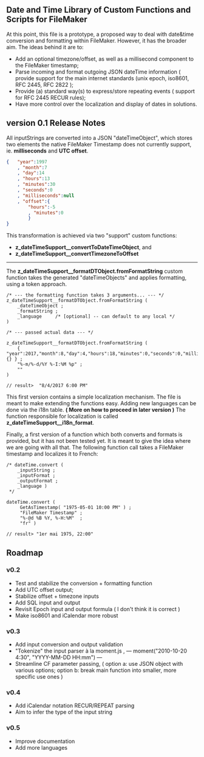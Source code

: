 ## Date and Time Library of Custom Functions and Scripts for FileMaker


At this point, this file is a prototype, a proposed way to deal with date&time conversion and formatting within FileMaker.  However, it has the broader aim. The ideas behind it are to:
- Add an optional timezone/offset, as well as a millisecond component to the FileMaker timestamp;
- Parse incoming and format outgoing JSON dateTime information ( provide support for the main internet standards (unix epoch, iso8601, RFC 2445, RFC 2822 );
- Provide (a) standard way(s) to express/store repeating events ( support for RFC 2445 RECUR rules);
- Have more control over the localization and display of dates in solutions.
    

## version 0.1 Release Notes

All inputStrings are converted into a JSON "dateTimeObject", which stores two elements the native FileMaker Timestamp does not currently support, ie. **milliseconds** and **UTC offset**.

```json
{   "year":1997
    , "month":7
    , "day":14
    , "hours":13
    , "minutes":30
    , "seconds":0
    , "milliseconds":null
    , "offset":{ 
        "hours":-5
        , "minutes":0 
        } 
}
```


This transformation is achieved via two "support" custom functions: 
- **z_dateTimeSupport__convertToDateTimeObject**, and
- **z_dateTimeSupport__convertTimezoneToOffset**


---

The **z_dateTimeSupport__formatDTObject.fromFormatString** custom function takes the generated "dateTimeObjects" and applies formatting, using a token approach.  

```
/* --- the formatting function takes 3 arguments... --- */
z_dateTimeSupport__formatDTObject.fromFormatString ( 
    _dateTimeObject ; 
    _formatString ; 
    _language     /* [optional] -- can default to any local */
)

/* --- passed actual data --- */

z_dateTimeSupport__formatDTObject.fromFormatString ( 
    { "year":2017,"month":8,"day":4,"hours":18,"minutes":0,"seconds":0,"milliseconds":0,"offset":{} } ; 
    "%-m/%-d/%Y %-I:%M %p" ; 
    "" 
) 

// result>  "8/4/2017 6:00 PM"

```



This first version contains a simple localization mechanism.  The file is meant to make extending the functions easy. Adding new languages can be done via the i18n table. __( More on how to proceed in later version )__ The function responsible for localization is called **z_dateTimeSupport__i18n_format**. 


Finally, a first version of a function which both converts and formats is provided, but it has not been tested yet.  It is meant to give the idea where we are going with all that. The following function call takes a FileMaker timestamp and localizes it to French:

```
/* dateTime.convert ( 
    _inputString ; 
    _inputFormat ; 
    _outputFormat ; 
    _language )
 */

dateTime.convert ( 
     GetAsTimestamp( "1975-05-01 10:00 PM" ) ; 
     "FileMaker Timestamp" ; 
     "%-@d %B %Y, %-H:%M"  ;
     "fr" )

// result> "1er mai 1975, 22:00"
```





## Roadmap

### v0.2
- Test and stabilize the conversion + formatting function
- Add UTC offset output;
- Stabilize offset + timezone inputs
- Add SQL input and output
- Revisit Epoch input and output formula ( I don't think it is correct )
- Make iso8601 and iCalendar more robust

### v0.3
- Add input conversion and output validation
- "Tokenize" the input parser  à la moment.js , — moment("2010-10-20 4:30", "YYYY-MM-DD HH:mm") —
- Streamline CF parameter passing, ( option a: use JSON object with various options; option b: break main function into smaller, more specific use ones ) 

### v0.4

- Add iCalendar notation RECUR/REPEAT parsing 
- Aim to infer the type of the input string


### v0.5

- Improve documentation
- Add more languages
